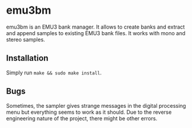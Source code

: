 # emu3bm
emu3bm is an EMU3 bank manager. It allows to create banks and extract and append samples to existing EMU3 bank files.
It works with mono and stereo samples.

## Installation
Simply run `make && sudo make install`.

## Bugs
Sometimes, the sampler gives strange messages in the digital processing menu but everything seems to work as it should.
Due to the reverse engineering nature of the project, there might be other errors.
